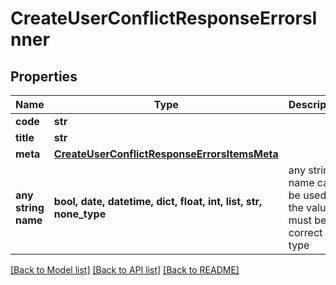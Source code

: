 # CreateUserConflictResponseErrorsInner


## Properties
Name | Type | Description | Notes
------------ | ------------- | ------------- | -------------
**code** | **str** |  | [optional] 
**title** | **str** |  | [optional] 
**meta** | [**CreateUserConflictResponseErrorsItemsMeta**](CreateUserConflictResponseErrorsItemsMeta.md) |  | [optional] 
**any string name** | **bool, date, datetime, dict, float, int, list, str, none_type** | any string name can be used but the value must be the correct type | [optional]

[[Back to Model list]](../README.md#documentation-for-models) [[Back to API list]](../README.md#documentation-for-api-endpoints) [[Back to README]](../README.md)


